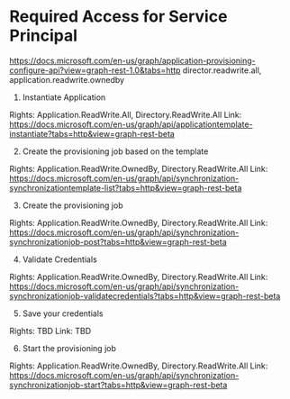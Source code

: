 # Required Access for Service Principal

https://docs.microsoft.com/en-us/graph/application-provisioning-configure-api?view=graph-rest-1.0&tabs=http
director.readwrite.all, application.readwrite.ownedby

1. Instantiate Application

Rights: Application.ReadWrite.All, Directory.ReadWrite.All
Link: https://docs.microsoft.com/en-us/graph/api/applicationtemplate-instantiate?tabs=http&view=graph-rest-beta

2. Create the provisioning job based on the template

Rights: Application.ReadWrite.OwnedBy, Directory.ReadWrite.All
Link: https://docs.microsoft.com/en-us/graph/api/synchronization-synchronizationtemplate-list?tabs=http&view=graph-rest-beta

3. Create the provisioning job

Rights: Application.ReadWrite.OwnedBy, Directory.ReadWrite.All
Link: https://docs.microsoft.com/en-us/graph/api/synchronization-synchronizationjob-post?tabs=http&view=graph-rest-beta

4. Validate Credentials

Rights: Application.ReadWrite.OwnedBy, Directory.ReadWrite.All
Link: https://docs.microsoft.com/en-us/graph/api/synchronization-synchronizationjob-validatecredentials?tabs=http&view=graph-rest-beta

5. Save your credentials

Rights: TBD
Link: TBD

6. Start the provisioning job

Rights: Application.ReadWrite.OwnedBy, Directory.ReadWrite.All
Link: https://docs.microsoft.com/en-us/graph/api/synchronization-synchronizationjob-start?tabs=http&view=graph-rest-beta